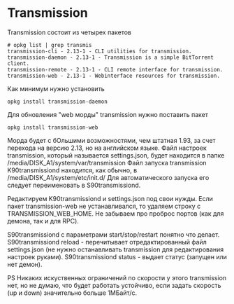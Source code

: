 # Transmission #

Transmission состоит из четырех пакетов
```
# opkg list | grep transmis
transmission-cli - 2.13-1 - CLI utilities for transmission.
transmission-daemon - 2.13-1 - Transmission is a simple BitTorrent client.
transmission-remote - 2.13-1 - CLI remote interface for transmission.
transmission-web - 2.13-1 - Webinterface resources for transmission.
```


Как минимум нужно установить

```
opkg install transmission-daemon
```

Для обновления "web морды" transmission нужно поставить пакет

```
opkg install transmission-web
```

Морда будет с бОльшими возможностями, чем штатная 1.93, за счет перехода на версию 2.13, но на английском языке. Файл настроек transmission, который называется settings.json, будет находится в папке
/media/DISK\_A1/system/var/transmission
Файл запуска transmission K90transmissiond находится, как обычно, в /media/DISK\_A1/system/etc/init.d/
Для автоматического запуска его следует переименовать в S90transmissiond.

Редактируем K90transmissiond и settings.json под свои нужды. Если пакет transmission-web не устанавливался, то удаляем строку с TRANSMISSION\_WEB\_HOME. Не забываем про проброс портов (как для демона, так и для RPC).

S90transmissiond с параметрами start/stop/restart понятно что делает.
S90transmissiond reload - перечитывает отредактированный файл settings.json (не нужно останавливать transmission для редактирования настроек руками).
S90transmissiond status - выдает статус (запущен или нет демон).

PS Никаких искуственных ограничений по скорости у этого transmission нет, но не думаю, что будет работать устойчиво, если задать скорость (up и down) значительно больше 1МБайт/c.